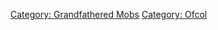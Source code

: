 [Category: Grandfathered Mobs](Category:_Grandfathered_Mobs "wikilink")
[Category: Ofcol](Category:_Ofcol "wikilink")
